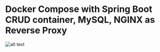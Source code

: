 # Docker Compose with Spring Boot CRUD container, MySQL, NGINX as Reverse Proxy

![alt text](https://github.com/rajithatapattu/spring-boot-app-with-db-nginx/chart.jpg)


